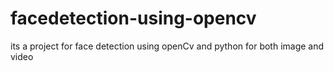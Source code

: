 # facedetection-using-opencv
its a project for face detection using openCv and python for both image and video 
